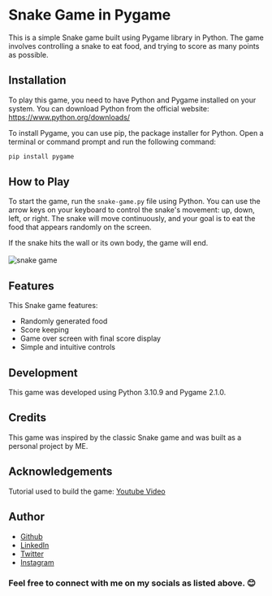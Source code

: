 # Snake Game in Pygame

This is a simple Snake game built using Pygame library in Python. The game involves controlling a snake to eat food, and trying to score as many points as possible.

## Installation

To play this game, you need to have Python and Pygame installed on your system. You can download Python from the official website: https://www.python.org/downloads/ 

To install Pygame, you can use pip, the package installer for Python. Open a terminal or command prompt and run the following command:

```sh
pip install pygame
```

## How to Play

To start the game, run the `snake-game.py` file using Python. You can use the arrow keys on your keyboard to control the snake's movement: up, down, left, or right. The snake will move continuously, and your goal is to eat the food that appears randomly on the screen.

If the snake hits the wall or its own body, the game will end.<br><br>
![snake game](https://user-images.githubusercontent.com/31986394/237063128-9f204ca9-d4e2-4628-a06b-18ac9c92ef8e.gif)

## Features

This Snake game features:

- Randomly generated food
- Score keeping
- Game over screen with final score display
- Simple and intuitive controls

## Development

This game was developed using Python 3.10.9 and Pygame 2.1.0.

## Credits

This game was inspired by the classic Snake game and was built as a personal project by ME.

## Acknowledgements

Tutorial used to build the game: [Youtube Video](https://www.youtube.com/watch?v=SUtHKHwUKT4&t=1073s)

## Author
- [Github](https://github.com/Klaus-in-Tech)
- [LinkedIn](https://www.linkedin.com/in/kakoozaallanklaus/)
- [Twitter](https://twitter.com/Klaus_in_Tech)
- [Instagram](https://instagram.com/klaus_allan_?igshid=ZDdkNTZiNTM=)

### Feel free to connect with me on my socials as listed above. 😊
